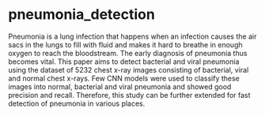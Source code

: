 # pneumonia_detection
Pneumonia is a lung infection that happens when an infection causes the air sacs in the lungs to fill with fluid and makes it hard to breathe in enough oxygen to reach the bloodstream. The early diagnosis of pneumonia thus becomes vital. This paper aims to detect bacterial and viral pneumonia using the dataset of 5232 chest x-ray images consisting of bacterial, viral and normal chest x-rays. Few CNN models were used to classify these images into normal, bacterial and viral pneumonia and showed good precision and recall. Therefore, this study can be further extended for fast detection of pneumonia in various places.
